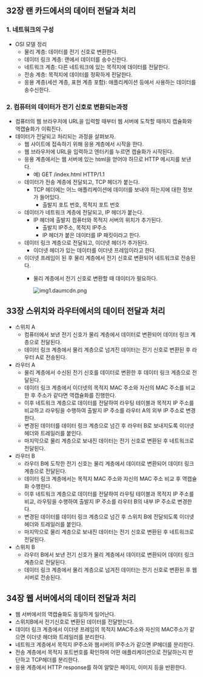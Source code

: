 ## 32장 랜 카드에서의 데이터 전달과 처리

### 1. 네트워크의 구성

- OSI 모델 정리
    - 물리 계층: 데이터를 전기 신호로 변환한다.
    - 데이터 링크 계층: 랜에서 데이터를 송수신한다.
    - 네트워크 계층: 다른 네트워크에 있는 목적지에 데이터를 전달한다.
    - 전송 계층: 목적지에 데이터를 정확하게 전달한다.
    - 응용 계층(세션 계층, 표현 계층 포함): 애플리케이션 등에서 사용하는 데이터를 송수신한다.

### 2. 컴퓨터의 데이터가 전기 신호로 변환되는과정

- 컴퓨터의 웹 브라우저에 URL을 입력할 때부터 웹 서버에 도착할 때까지 캡슐화와 역캡슐화가 이뤄진다.
- 데이터가 전달되고 처리되는 과정을 살펴보자.
    - 웹 사이트에 접속하기 위해 응용 계층에서 시작을 한다.
    - 웹 브라우저에 URL을 입력하고 엔터키를 누르면 캡슐화가 시작된다.
    - 응용 계층에서는 웹 서버에 있는 html을 얻어야 하므로 HTTP 메시지를 보낸다.
        - 예) GET /index.html HTTP/1.1
    - 데이터가 전송 계층에 전달되고, TCP 헤더가 붙는다.
        - TCP 헤더에는 어느 애플리케이션에 데이터를 보내야 하는지에 대한 정보가 들어있다.
            - 출발지 포트 번호, 목적지 포트 번호
    - 데이터가 네트워크 계층에 전달되고, IP 헤더가 붙는다.
        - IP 헤더에 출발지 컴퓨터와 목적지 서버의 위치가 추가된다.
            - 출발지 IP주소, 목적지 IP주소
            - IP 헤더가 붙은 데이터를 IP 패킷이라고 한다.
    - 데이터 링크 계층으로 전달되고, 이더넷 헤더가 추가된다.
        - 이더넷 헤더가 있는 데이터를 이더넷 프레임이라고 한다.
    - 이더넷 프레임이 된 후 물리 계층에서 전기 신호로 변환되어 네트워크로 전송된다.
        - 물리 계층에서 전기 신호로 변환할 때 데이터가 필요하다.

          ![img1.daumcdn.png](https://prod-files-secure.s3.us-west-2.amazonaws.com/ccee4141-ca57-49be-9629-57442a73b9ab/f74549a6-6f60-4bc9-902d-9e540f0ce8aa/img1.daumcdn.png)


## 33장 스위치와 라우터에서의 데이터 전달과 처리

- 스위치 A
    - 컴퓨터에서 보낸 전기 신호가 물리 계층에서 데이터로 변환되어 데이터 링크 계층으로 전달된다.
    - 데이터 링크 계층에서 물리 계층으로 넘겨진 데이터는 전기 신호로 변환된 후 라우터 A로 전송된다.
- 라우터 A
    - 물리 계층에서 수신된 전기 신호를 데이터로 변환한 후 데이터 링크 계층으로 전달된다.
    - 데이터 링크 계층에서 이더넷의 목적지 MAC 주소와 자신의 MAC 주소를 비교한 후 주소가 같다면 역캡슐화를 진행한다.
    - 이후 네트워크 계층으로 데이터를 전달하여 라우팅 테이블과 목적지 IP 주소를 비교하고 라우팅을 수행하여 출발지 IP 주소를 라우터 A의 외부 IP 주소로 변경한다.
    - 변경된 데이터를 데이터 링크 계층으로 넘긴 후 라우터 B로 보내지도록 이더넷 헤더와 트레일러를 붙인다.
    - 마지막으로 물리 계층으로 보내진 데이터는 전기 신호로 변환된 후 네트워크로 전달된다.
- 라우터 B
    - 라우터 B에 도착한 전기 신호는 물리 계층에서 데이터로 변환되어 데이터 링크 계층으로 전달된다.
    - 데이터 링크 계층에서는 목적지 MAC 주소와 자신의 MAC 주소 비교 후 역캡슐화 수행한다.
    - 이후 네트워크 계층으로 데이터를 전달하여 라우팅 테이블과 목적지 IP 주소를 비교, 라우팅을 수행하여 출발지 IP 주소를 라우터 B의 내부 IP 주소로 변경한다.
    - 변경된 데이터를 데이터 링크 계층으로 넘긴 후 스위치 B에 전달되도록 이더넷 헤더와 트레일러를 붙인다.
    - 마지막으로 물리 계층으로 보내진 데이터는 전기 신호로 변환된 후 네트워크로 전달된다.
- 스위치 B
    - 라우터 B에서 보낸 전기 신호가 물리 계층에서 데이터로 변환되어 데이터 링크 계층으로 전달된다.
    - 데이터 링크 계층에서 물리 계층으로 넘겨진 데이터는 전기 신호로 변환된 후 웹 서버로 전송된다.

## 34장 웹 서버에서의 데이터 전달과 처리

- 웹 서버에서의 역캡슐화도 동일하게 일어난다.
- 스위치B에서 전기신호로 변환된 데이터를 전달받는다.
- 데이터 링크 계층에서 이더넷 프레임의 목적지 MAC주소와 자신의 MAC주소가 같으면 이더넷 헤더와 트레일러를 분리한다.
- 네트워크 계층에서 목적지 IP주소와 웹서버의 IP주소가 같으면 IP헤더를 분리한다.
- 전송 계층에서 목적지 포트번호를 확인하여 어떤 애플리케이션으로 전달하는지 판단하고 TCP헤더를 분리한다.
- 응용 계층에서 HTTP response를 하여 알맞은 페이지, 이미지 등을 반환한다.
